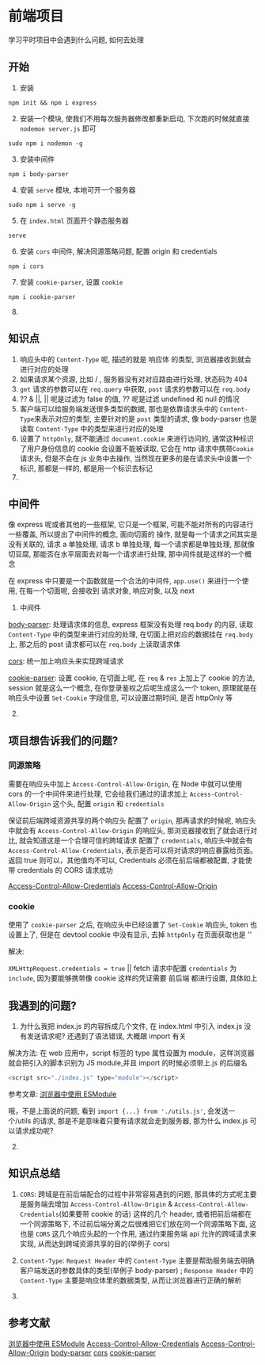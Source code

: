 # 前端项目

学习平时项目中会遇到什么问题, 如何去处理

## 开始

1. 安装

`npm init && npm i express`

2. 安装一个模块, 使我们不用每次服务器修改都重新启动, 下次跑的时候就直接 `nodemon server.js` 即可

`sudo npm i nodemon -g`

3. 安装中间件

`npm i body-parser`

4. 安装 `serve` 模块, 本地可开一个服务器

`sudo npm i serve -g`

5. 在 `index.html` 页面开个静态服务器

`serve`

6. 安装 `cors` 中间件, 解决同源策略问题, 配置 origin 和 credentials

`npm i cors`

7. 安装 `cookie-parser`, 设置 `cookie`

`npm i cookie-parser`

8.

## 知识点

1. 响应头中的 `Content-Type` 呢, 描述的就是 响应体 的类型, 浏览器接收到就会进行对应的处理
2. 如果请求某个资源, 比如 / , 服务器没有对对应路由进行处理, 状态码为 404
3. `get` 请求的参数可以在 `req.query` 中获取, `post` 请求的参数可以在 `req.body`
4. ?? & ||, || 呢是过滤为 false 的值, ?? 呢是过滤 undefined 和 null 的情况
5. 客户端可以给服务端发送很多类型的数据, 那也是依靠请求头中的 `Content-Type`来表示对应的类型, 主要针对的是 `post` 类型的请求, 像 body-parser 也是读取 `Content-Type` 中的类型来进行对应的处理
6. 设置了 `httpOnly`, 就不能通过 `document.cookie` 来进行访问的, 通常这种标识了用户身份信息的 cookie 会设置不能被读取, 它会在 http 请求中携带`Cookie` 请求头, 但是不会在 js 业务中去操作, 当然现在更多的是在请求头中设置一个标识, 那都是一样的, 都是用一个标识去标记
7.

## 中间件

像 express 呢或者其他的一些框架, 它只是一个框架, 可能不能对所有的内容进行一些覆盖, 所以提出了中间件的概念, 面向切面的 操作, 就是每一个请求之间其实是没有关联的, 请求 a 单独处理, 请求 b 单独处理, 每一个请求都是单独处理, 那就像切豆腐, 那能否在水平层面去对每一个请求进行处理, 那中间件就是这样的一个概念

在 express 中只要是一个函数就是一个合法的中间件, `app.use()` 来进行一个使用, 在每一个切面呢, 会接收到 请求对象, 响应对象, 以及 next

1. 中间件

[body-parser](https://www.npmjs.com/package/body-parser): 处理请求体的信息, express 框架没有处理 req.body 的内容, 读取 `Content-Type` 中的类型来进行对应的处理, 在切面上把对应的数据挂在 `req.body` 上, 那之后的 post 请求都可以在 `req.body` 上读取请求体

[cors](https://www.npmjs.com/package/cors): 统一加上响应头来实现跨域请求

[cookie-parser](https://www.npmjs.com/package/cookie-parser): 设置 cookie, 在切面上呢, 在 `req` & `res` 上加上了 cookie 的方法, session 就是这么一个概念, 在你登录鉴权之后呢生成这么一个 token, 原理就是在响应头中设置 `Set-Cookie` 字段信息, 可以设置过期时间, 是否 httpOnly 等

2.

## 项目想告诉我们的问题?

### 同源策略

需要在响应头中加上 `Access-Control-Allow-Origin`, 在 Node 中就可以使用 cors 的一个中间件来进行处理, 它会给我们通过的请求加上 `Access-Control-Allow-Origin` 这个头, 配置 `origin` 和 `credentials`

保证前后端跨域资源共享的两个响应头
配置了 `origin`, 那再请求的时候呢, 响应头中就会有 `Access-Control-Allow-Origin` 的响应头, 那浏览器接收到了就会进行对比, 就会知道这是一个合理可信的跨域请求
配置了 `credentials`, 响应头中就会有 `Access-Control-Allow-Credentials`, 表示是否可以将对请求的响应暴露给页面。返回 true 则可以，其他值均不可以, Credentials 必须在前后端都被配置, 才能使带 credentials 的 CORS 请求成功

[Access-Control-Allow-Credentials](https://developer.mozilla.org/zh-CN/docs/Web/HTTP/Headers/Access-Control-Allow-Credentials)
[Access-Control-Allow-Origin](https://developer.mozilla.org/zh-CN/docs/Web/HTTP/Headers/Access-Control-Allow-Origin)

### cookie

使用了 `cookie-parser` 之后, 在响应头中已经设置了 `Set-Cookie` 响应头, token 也设置上了, 但是在 devtool cookie 中没有显示, 去掉 `httpOnly` 在页面获取也是 ''

解决:

`XMLHttpRequest.credentials = true` || fetch 请求中配置 `credentials` 为 `include`, 因为要能够携带像 cookie 这样的凭证需要 前后端 都进行设置, 具体如上

## 我遇到的问题?

1. 为什么我把 index.js 的内容拆成几个文件, 在 index.html 中引入 index.js 没有发送请求呢? 还遇到了语法错误, 大概跟 import 有关

解决方法:
在 web 应用中，script 标签的 type 属性设置为 module，这样浏览器就会把引入的脚本识别为 JS module,并且 import 的时候必须带上.js 的后缀名

```js
<script src="./index.js" type="module"></script>
```

参考文章: [浏览器中使用 ESModule](https://www.jianshu.com/p/f7db50cf956f)

哦，不是上面说的问题, 看到 `import {...} from './utils.js'`, 会发送一个/utils 的请求, 那是不是意味着只要有请求就会走到服务器, 那为什么 index.js 可以请求成功呢?

2.

## 知识点总结

1. `CORS`: 跨域是在前后端配合的过程中非常容易遇到的问题, 那具体的方式呢主要是服务端去增加 `Access-Control-Allow-Origin` & `Access-Control-Allow-Credentials`(如果要带 cookie 的话) 这样的几个 header, 或者把前后端都在一个同源策略下, 不过前后端分离之后很难把它们放在同一个同源策略下面, 这也是 `CORS` 这几个响应头起的一个作用, 通过约束服务端 api 允许的跨域请求来实现, 从而达到跨域资源共享的目的(举例子 cors)

2. `Content-Type`: `Request Header` 中的 `Content-Type` 主要是帮助服务端去明确客户端发送的参数具体的类型(举例子 body-parser) ; `Response Header` 中的 `Content-Type` 主要是响应体里的数据类型, 从而让浏览器进行正确的解析

3.

## 参考文献

[浏览器中使用 ESModule](https://www.jianshu.com/p/f7db50cf956f)
[Access-Control-Allow-Credentials](https://developer.mozilla.org/zh-CN/docs/Web/HTTP/Headers/Access-Control-Allow-Credentials)
[Access-Control-Allow-Origin](https://developer.mozilla.org/zh-CN/docs/Web/HTTP/Headers/Access-Control-Allow-Origin)
[body-parser](https://www.npmjs.com/package/body-parser)
[cors](https://www.npmjs.com/package/cors)
[cookie-parser](https://www.npmjs.com/package/cookie-parser)
